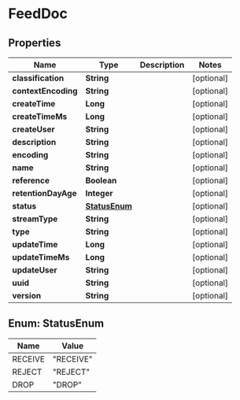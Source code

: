 # FeedDoc

## Properties
Name | Type | Description | Notes
------------ | ------------- | ------------- | -------------
**classification** | **String** |  |  [optional]
**contextEncoding** | **String** |  |  [optional]
**createTime** | **Long** |  |  [optional]
**createTimeMs** | **Long** |  |  [optional]
**createUser** | **String** |  |  [optional]
**description** | **String** |  |  [optional]
**encoding** | **String** |  |  [optional]
**name** | **String** |  |  [optional]
**reference** | **Boolean** |  |  [optional]
**retentionDayAge** | **Integer** |  |  [optional]
**status** | [**StatusEnum**](#StatusEnum) |  |  [optional]
**streamType** | **String** |  |  [optional]
**type** | **String** |  |  [optional]
**updateTime** | **Long** |  |  [optional]
**updateTimeMs** | **Long** |  |  [optional]
**updateUser** | **String** |  |  [optional]
**uuid** | **String** |  |  [optional]
**version** | **String** |  |  [optional]

<a name="StatusEnum"></a>
## Enum: StatusEnum
Name | Value
---- | -----
RECEIVE | &quot;RECEIVE&quot;
REJECT | &quot;REJECT&quot;
DROP | &quot;DROP&quot;
